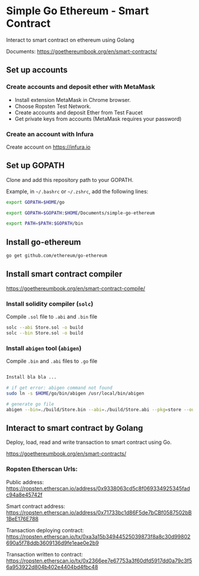 # Simple Go Ethereum - Smart Contract

Interact to smart contract on ethereum using Golang

Documents: https://goethereumbook.org/en/smart-contracts/

## Set up accounts

### Create accounts and deposit ether with MetaMask
+ Install extension MetaMask in Chrome browser.
+ Choose Ropsten Test Network.
+ Create accounts and deposit Ether from Test Faucet
+ Get private keys from accounts (MetaMask requires your password)

### Create an account with Infura
Create account on https://infura.io


## Set up GOPATH
Clone and add this repository path to your GOPATH. 

Example, in `~/.bashrc` or `~/.zshrc`, add the following lines:

```bash
export GOPATH=$HOME/go

export GOPATH=$GOPATH:$HOME/Documents/simple-go-ethereum

export PATH=$PATH:$GOPATH/bin
```


## Install go-ethereum

```bash
go get github.com/ethereum/go-ethereum
```

## Install smart contract compiler

https://goethereumbook.org/en/smart-contract-compile/

### Install solidity compiler (`solc`)

Compile `.sol` file to `.abi` and `.bin` file

```bash
solc --abi Store.sol -o build
solc --bin Store.sol -o build
```

### Install `abigen` tool (`abigen`)

Compile `.bin` and `.abi` files to `.go` file

```bash

Install bla bla ...

# if get error: abigen command not found
sudo ln -s $HOME/go/bin/abigen /usr/local/bin/abigen

# generate go file
abigen --bin=./build/Store.bin --abi=./build/Store.abi --pkg=store --out=Store.go
```


## Interact to smart contract by Golang

Deploy, load, read and write transaction to smart contract using Go.

https://goethereumbook.org/en/smart-contracts/


### Ropsten Etherscan Urls:

Public address: https://ropsten.etherscan.io/address/0x9338063cd5c8f069334925345fadc94a8e45742f

Smart contract address: https://ropsten.etherscan.io/address/0x71733bc1d86F5de7bCBf0587502bB1BeE176E788

Transaction deploying contract: https://ropsten.etherscan.io/tx/0xa3a15b34944525039873f8a8c30d99802690a5f78ddb3609136d9fe1eae0e2b9

Transaction written to contract: https://ropsten.etherscan.io/tx/0x2366ee7e67753a3f60dfd5917dd0a79c3f56a953922d804b402e4404bd4fbc48
